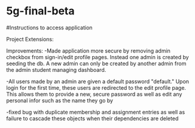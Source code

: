 # 5g-final-beta

#Instructions to access application

Project Extensions:

Improvements:
-Made application more secure by removing admin checkbox from sign-in/edit profile pages. Instead one admin is created by seeding the db. A new admin can only be created by another admin from the admin student managing dashboard.

-All users made by an admin are given a default password "default." Upon login for the first time, these users are redirected to the edit profile page. This allows them to provide a new, secure password as well as edit any personal infor such as the name they go by

-fixed bug with duplicate membership and assignment entries as well as failure to cascade these objects when their dependencies are deleted
